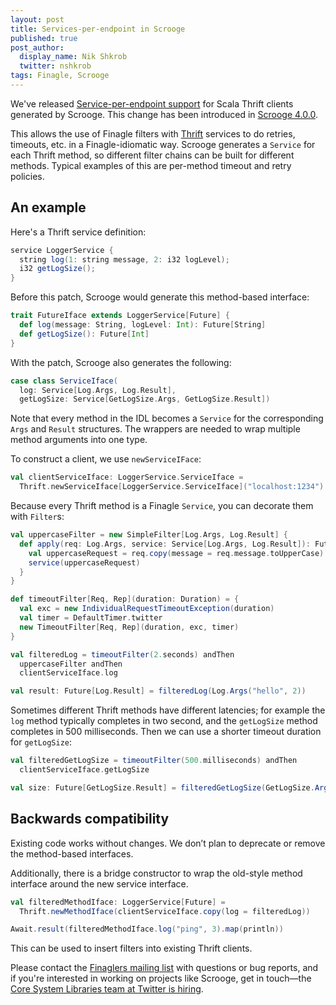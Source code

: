 ```yaml
---
layout: post
title: Services-per-endpoint in Scrooge
published: true
post_author:
  display_name: Nik Shkrob
  twitter: nshkrob
tags: Finagle, Scrooge
---
```


We've released [Service-per-endpoint support][scrooge-commit] for Scala Thrift clients generated by Scrooge. This change has been introduced in [Scrooge 4.0.0][scrooge-4.0.0].

This allows the use of Finagle filters with [Thrift][thrift] services to do retries, timeouts, etc. in a Finagle-idiomatic way. Scrooge generates a `Service` for each Thrift method, so different filter chains can be built for different methods. Typical examples of this are per-method timeout and retry policies.


## An example

Here's a Thrift service definition:

```scala
service LoggerService {
  string log(1: string message, 2: i32 logLevel);
  i32 getLogSize();
}
```

Before this patch, Scrooge would generate this method-based interface:

```scala
trait FutureIface extends LoggerService[Future] {
  def log(message: String, logLevel: Int): Future[String]
  def getLogSize(): Future[Int]
}
```

With the patch, Scrooge also generates the following:

```scala
case class ServiceIface(
  log: Service[Log.Args, Log.Result],
  getLogSize: Service[GetLogSize.Args, GetLogSize.Result])
```

Note that every method in the IDL becomes a `Service` for the corresponding `Args` and `Result` structures. The wrappers are needed to wrap multiple method arguments into one type. 

To construct a client, we use `newServiceIFace`:

```scala
val clientServiceIface: LoggerService.ServiceIface =
  Thrift.newServiceIface[LoggerService.ServiceIface]("localhost:1234")
```

Because every Thrift method is a Finagle `Service`, you can decorate them with `Filter`s:

```scala
val uppercaseFilter = new SimpleFilter[Log.Args, Log.Result] {
  def apply(req: Log.Args, service: Service[Log.Args, Log.Result]): Future[Log.Result] = {
    val uppercaseRequest = req.copy(message = req.message.toUpperCase)
    service(uppercaseRequest)
  }
}

def timeoutFilter[Req, Rep](duration: Duration) = {
  val exc = new IndividualRequestTimeoutException(duration)
  val timer = DefaultTimer.twitter
  new TimeoutFilter[Req, Rep](duration, exc, timer)
}

val filteredLog = timeoutFilter(2.seconds) andThen
  uppercaseFilter andThen
  clientServiceIface.log

val result: Future[Log.Result] = filteredLog(Log.Args("hello", 2))
```

Sometimes different Thrift methods have different latencies; for example the `log` method typically completes in two second, and the `getLogSize` method completes in 500 milliseconds. Then we can use a shorter timeout duration for `getLogSize`:

```scala
val filteredGetLogSize = timeoutFilter(500.milliseconds) andThen
  clientServiceIface.getLogSize

val size: Future[GetLogSize.Result] = filteredGetLogSize(GetLogSize.Args())
```

## Backwards compatibility

Existing code works without changes. We don’t plan to deprecate or remove the method-based interfaces.

Additionally, there is a bridge constructor to wrap the old-style method interface around the new service interface.

```scala
val filteredMethodIface: LoggerService[Future] =
  Thrift.newMethodIface(clientServiceIface.copy(log = filteredLog))

Await.result(filteredMethodIface.log("ping", 3).map(println))
```

This can be used to insert filters into existing Thrift clients.

Please contact the [Finaglers mailing list][finaglers] with questions or bug reports,
and if you're interested in working on projects like Scrooge, get in touch—the
[Core System Libraries team at Twitter is hiring][csl-opening].

[csl-opening]: https://about.twitter.com/careers/positions?jvi=oLxj1fwm,Job
[finaglers]: https://groups.google.com/forum/#!forum/finaglers
[scrooge-4.0.0]: https://github.com/twitter/scrooge/releases/tag/scrooge-4.0.0
[scrooge-commit]: https://github.com/twitter/scrooge/commit/3fbb635936d82c00456b332647ea9136841f3227
[thrift]: https://thrift.apache.org/

